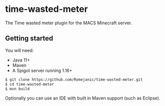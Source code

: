 # time-wasted-meter
The Time wasted meter plugin for the MACS Minecraft server.

## Getting started
You will need:
- Java 11+
- Maven
- A Spigot server running 1.16+

```sh
$ git clone https://github.com/Romejanic/time-wasted-meter.git
$ cd time-wasted-meter
$ mvn build
```

Optionally you can use an IDE with built in Maven support (such as Eclipse).